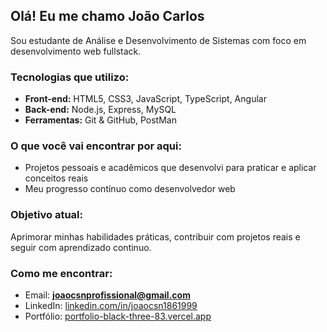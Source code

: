 ## Olá! Eu me chamo João Carlos

Sou estudante de Análise e Desenvolvimento de Sistemas com foco em desenvolvimento web fullstack.

### Tecnologias que utilizo:
- **Front-end:** HTML5, CSS3, JavaScript, TypeScript, Angular  
- **Back-end:** Node.js, Express, MySQL 
- **Ferramentas:** Git & GitHub, PostMan

### O que você vai encontrar por aqui:
- Projetos pessoais e acadêmicos que desenvolvi para praticar e aplicar conceitos reais
- Meu progresso contínuo como desenvolvedor web

### Objetivo atual:
Aprimorar minhas habilidades práticas, contribuir com projetos reais e seguir com aprendizado continuo.

### Como me encontrar:
- Email: **joaocsnprofissional@gmail.com**
- LinkedIn: [linkedin.com/in/joaocsn1861999](https://www.linkedin.com/in/joaocsn1861999)  
- Portfólio: [portfolio-black-three-83.vercel.app](https://portfolio-black-three-83.vercel.app/index.html)
